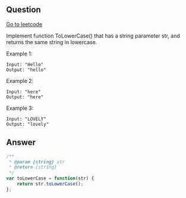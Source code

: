 ## Question

[Go to leetcode]('https://leetcode.com/problems/to-lower-case/')

Implement function ToLowerCase() that has a string parameter str, and returns the same string in lowercase.

Example 1:
```
Input: "Hello"
Output: "hello"
```

Example 2:
```
Input: "here"
Output: "here"
```

Example 3:
```
Input: "LOVELY"
Output: "lovely"
```

## Answer

```js
/**
 * @param {string} str
 * @return {string}
 */
var toLowerCase = function(str) {
    return str.toLowerCase();
};
```